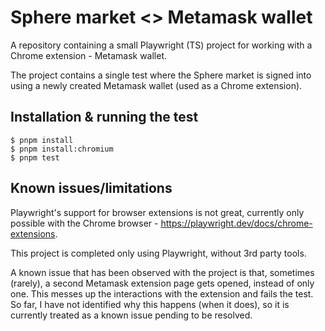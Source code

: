 # Sphere market <> Metamask wallet

A repository containing a small Playwright (TS) project for working with a
Chrome extension - Metamask wallet.

The project contains a single test where the Sphere market is signed into using
a newly created Metamask wallet (used as a Chrome extension).

## Installation & running the test

    $ pnpm install
    $ pnpm install:chromium
    $ pnpm test

## Known issues/limitations

Playwright's support for browser extensions is not great, currently only
possible with the Chrome browser - https://playwright.dev/docs/chrome-extensions.

This project is completed only using Playwright, without 3rd party tools.

A known issue that has been observed with the project is that, sometimes (rarely), a
second Metamask extension page gets opened, instead of only one. This messes up the
interactions with the extension and fails the test. So far, I have not identified
why this happens (when it does), so it is currently treated as a known issue
pending to be resolved.
